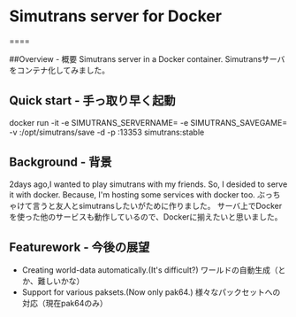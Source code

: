 # Simutrans server for Docker
====

##Overview - 概要
 Simutrans server in a Docker container.
 Simutransサーバをコンテナ化してみました。

## Quick start - 手っ取り早く起動 
docker run -it -e SIMUTRANS_SERVERNAME=<Servername> -e SIMUTRANS_SAVEGAME=<Savefile> -v <savefilepath>:/opt/simutrans/save -d -p <port>:13353 simutrans:stable

## Background - 背景
 2days ago,I wanted to play simutrans with my friends.
 So, I desided to serve it with docker.
 Because, I'm hosting some services with docker too.
 ぶっちゃけて言うと友人とsimutransしたいがために作りました。
 サーバ上でDockerを使った他のサービスも動作しているので、Dockerに揃えたいと思いました。

## Featurework - 今後の展望
 - Creating world-data automatically.(It's difficult?)
   ワールドの自動生成（とか、難しいかな）
 - Support for various paksets.(Now only pak64.)
   様々なパックセットへの対応（現在pak64のみ）
